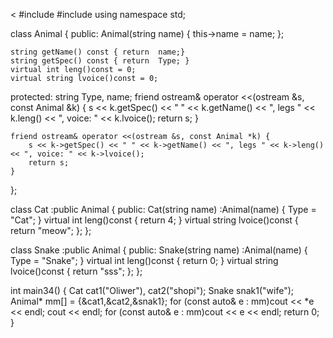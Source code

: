 <
#include <iostream>
#include <string>
using namespace std;

class Animal {
public:
	Animal(string name) {
		this->name = name;
	};
  
	string getName() const { return  name;}
	string getSpec() const { return  Type; }
	virtual int leng()const = 0;
	virtual string lvoice()const = 0;

protected:
	string Type, name;
	friend ostream& operator <<(ostream &s, const  Animal &k) {
		s << k.getSpec() << " " << k.getName()  << ", legs " << k.leng() << ", voice: " << k.lvoice();
		return s;
	}
  
	friend ostream& operator <<(ostream &s, const Animal *k) {
		s << k->getSpec() << " " << k->getName() << ", legs " << k->leng() << ", voice: " << k->lvoice();
		return s;
	}
};

class Cat :public Animal {
public:
	Cat(string name) :Animal(name) { Type = "Cat"; }
		virtual int leng()const { return 4; }
		virtual string lvoice()const { return "meow"; };
};

class Snake :public Animal {
public:
	Snake(string name) :Animal(name) { Type = "Snake"; }
	virtual int leng()const { return 0; }
	virtual string lvoice()const { return "sss"; };
};

int main34() {
	Cat cat1("Oliwer"), cat2("shopi");
	Snake snak1("wife");
	Animal* mm[] = {&cat1,&cat2,&snak1};
	for (const auto& e : mm)cout << *e << endl;
	cout  << endl;
	for (const auto& e : mm)cout << e << endl;
	return 0;
}
>
